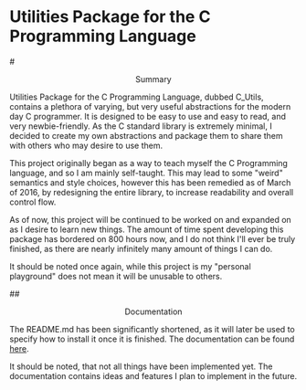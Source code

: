 # Utilities Package for the C Programming Language

#<center>Summary</center>

Utilities Package for the C Programming Language, dubbed C_Utils, contains a plethora of varying, but very useful abstractions for the modern day C programmer. It is designed to be easy to use and easy to read, and very newbie-friendly. As the C standard library is extremely minimal, I decided to create my own abstractions and package them to share them with others who may desire to use them. 

This project originally began as a way to teach myself the C Programming language, and so I am mainly self-taught. This may lead to some "weird" semantics and style choices, however this has been remedied as of March of 2016, by redesigning the entire library, to increase readability and overall control flow.

As of now, this project will be continued to be worked on and expanded on as I desire to learn new things. The amount of time spent developing this package has bordered on 800 hours now, and I do not think I'll ever be truly finished, as there are nearly infinitely many amount of things I can do. 

It should be noted once again, while this project is my "personal playground" does not mean it will be unusable to others.

##<center>Documentation</center>

The README.md has been significantly shortened, as it will later be used to specify how to install it once it is finished. The documentation can be found [here](http://theif519.github.io/slate/).

It should be noted, that not all things have been implemented yet. The documentation contains ideas and features I plan to implement in the future.